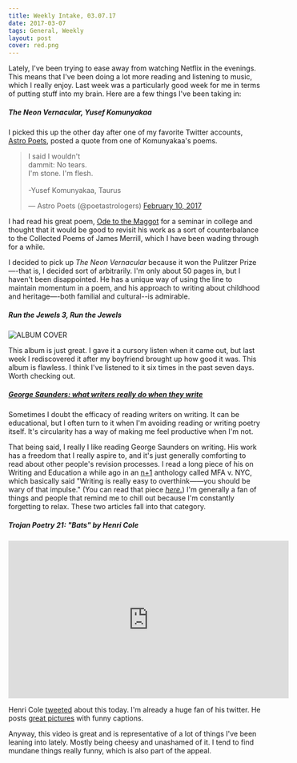 ```yaml
---
title: Weekly Intake, 03.07.17
date: 2017-03-07
tags: General, Weekly 
layout: post
cover: red.png
---
```


Lately, I've been trying to ease away from watching Netflix in the evenings. This means that I've been doing a lot more reading and listening to music, which I really enjoy. Last week was a particularly good week for me in terms of putting stuff into my brain. Here are a few things I've been taking in: 

##### *The Neon Vernacular*, Yusef Komunyakaa 

I picked this up the other day after one of my favorite Twitter accounts, [Astro Poets](http://www.twitter.com/poetastrologers), posted a quote from one of Komunyakaa's poems. 


<blockquote class="twitter-tweet" data-lang="en"><p lang="en" dir="ltr">I said I wouldn&#39;t  <br>dammit: No tears.   <br>I&#39;m stone. I&#39;m flesh.   <br><br>-Yusef Komunyakaa, Taurus</p>&mdash; Astro Poets (@poetastrologers) <a href="https://twitter.com/poetastrologers/status/829856222778105856">February 10, 2017</a></blockquote>
<script async src="//platform.twitter.com/widgets.js" charset="utf-8"></script>



I had read his great poem, [Ode to the Maggot](https://www.ibiblio.org/ipa/poems/komunyakaa/ode_to_the_maggot.php) for a seminar in college and thought that it would be good to revisit his work as a sort of counterbalance to the Collected Poems of James Merrill, which I have been wading through for a while. 

I decided to pick up *The Neon Vernacular* because it won the Pulitzer Prize—-that is, I decided sort of arbitrarily. I'm only about 50 pages in, but I haven't been disappointed. He has a unique way of using the line to maintain momentum in a poem, and his approach to writing about childhood and heritage—-both familial and cultural--is admirable.


##### *Run the Jewels 3*, Run the Jewels


![ALBUM COVER](http://pitchfork-cdn.s3.amazonaws.com/content/rtj3__COVER.jpg)

This album is just great. I gave it a cursory listen when it came out, but last week I rediscovered it after my boyfriend brought up how good it was. This album is flawless. I think I've listened to it six times in the past seven days. Worth checking out. 

##### *[George Saunders: what writers really do when they write](https://www.theguardian.com/books/2017/mar/04/what-writers-really-do-when-they-write)*

Sometimes I doubt the efficacy of reading writers on writing. It can be educational, but I often turn to it when I'm avoiding reading or writing poetry itself. It's circularity has a way of making me feel productive when I'm not.

That being said, I really I like reading George Saunders on writing. His work has a freedom that I really aspire to, and it's just generally comforting to read about other people's revision processes. I read a long piece of his on Writing and Education a while ago in an [n+1](https://nplusonemag.com/) anthology called MFA v. NYC, which basically said "Writing is really easy to overthink——you should be wary of that impulse." (You can read that piece *[here.](http://www.newyorker.com/books/page-turner/my-writing-education-a-timeline)*) I'm generally a fan of things and people that remind me to chill out because I'm constantly forgetting to relax. These two articles fall into that category. 

##### *Trojan Poetry 21: "Bats" by Henri Cole*

<iframe width="560" height="315" src="https://www.youtube.com/embed/xJ1Gcy8YMAs?ecver=1" frameborder="0" allowfullscreen></iframe>

Henri Cole [tweeted](https://twitter.com/ColeHenri/status/839252767143149568) about this today. I'm already a huge fan of his twitter. He posts [great pictures](https://twitter.com/ColeHenri/status/830085843456962560) with funny captions. 

Anyway, this video is great and is representative of a lot of things I've been leaning into lately. Mostly being cheesy and unashamed of it. I tend to find mundane things really funny, which is also part of the appeal. 

